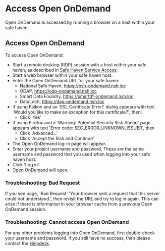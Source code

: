 # Access Open OnDemand

Open OnDemand is accessed by running a browser on a host within your safe haven.

## Access Open OnDemand

To access Open OnDemand:

* Start a remote desktop (RDP) session with a host within your safe haven, as described in [Safe Haven Service Access](../../safe-haven-access/).
* Start a web browser within your safe haven host.
* Enter the Open OnDemand URL for your safe haven:
    - National Safe Haven, https://nsh-ondemand.nsh.loc
    - ODAP, https://odp-ondemand.nsh.loc
    - Smart Data Foundry, https://smartdf-ondemand.nsh.loc
    - DataLoch, https://dap-ondemand.nsh.loc
* If using Falkon and an 'SSL Certificate Error!' dialog appears with text 'Would you like to make an exception for this certificate?', then:
    - Click 'Yes'
* If using Firefox and a 'Warning: Potential Security Risk Ahead' page appears with text 'Error code: SEC_ERROR_UNKNOWN_ISSUER', then
    - Click 'Advanced...'
    - Click 'Accept the Risk and Continue'
* The Open OnDemand log-in page will appear.
* Enter your project username and password. These are the same username and password that you used when logging into your safe haven host.
* Click 'Log in'.
* [Open OnDemand](./portal.md) will open.

### Troubleshooting: Bad Request

If you see page, 'Bad Request' 'Your browser sent a request that this server could not understand.', then revisit the URL and try to log in again. This can arise if there is information in your browser cache from a previous Open OnDemand session.

### Troubleshooting: Cannot access Open OnDemand

For any other problems logging into Open OnDemand, first double-check your username and password. If you still have no success, then please contact the [Helpdesk](TODO).
